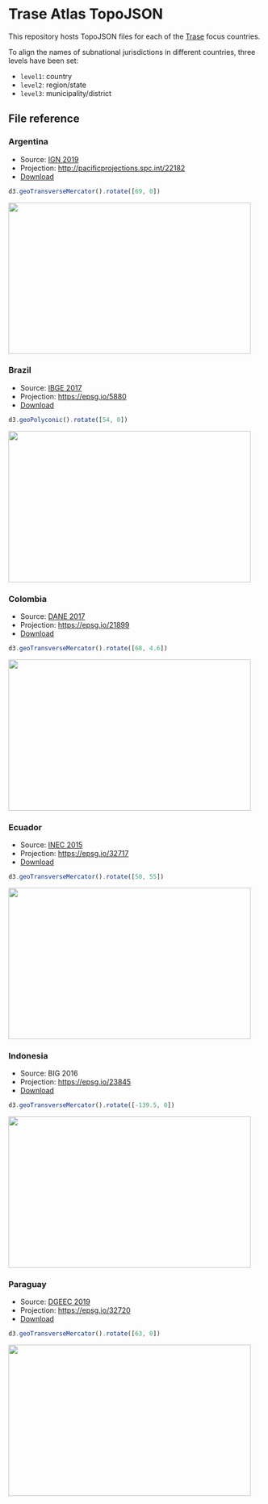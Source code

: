# Trase Atlas TopoJSON

This repository hosts TopoJSON files for each of the [Trase](https://trase.earth) focus countries.

To align the names of subnational jurisdictions in different countries, three levels have been set:  

* `level1`: country
* `level2`: region/state
* `level3`: municipality/district

## File reference

### Argentina
* Source: [IGN 2019](https://www.ign.gob.ar/NuestrasActividades/InformacionGeoespacial/CapasSIG)
* Projection: http://pacificprojections.spc.int/22182
* [Download](https://cdn.jsdelivr.net/npm/@bayre/trase-atlas@1.1/files/argentina.json)

```js
d3.geoTransverseMercator().rotate([69, 0])
````

<img src="https://raw.githubusercontent.com/bayre/trase-atlas/master/img/Argentina.png" width="480" height="300">

### Brazil
* Source: [IBGE 2017](https://www.ibge.gov.br/geociencias/organizacao-do-territorio/malhas-territoriais/15774-malhas.html?=&t=downloads)
* Projection: https://epsg.io/5880
* [Download](https://cdn.jsdelivr.net/npm/@bayre/trase-atlas@1.1/files/brazil.json)

```js
d3.geoPolyconic().rotate([54, 0])
````

<img src="https://raw.githubusercontent.com/bayre/trase-atlas/master/img/Brazil.png" width="480" height="300">

### Colombia
* Source: [DANE 2017](https://geoportal.dane.gov.co/servicios/descarga-y-metadatos/descarga-mgn-marco-geoestadistico-nacional/)
* Projection: https://epsg.io/21899
* [Download](https://cdn.jsdelivr.net/npm/@bayre/trase-atlas@1.1/files/colombia.json)

```js
d3.geoTransverseMercator().rotate([68, 4.6])
````

<img src="https://raw.githubusercontent.com/bayre/trase-atlas/master/img/Colombia.png" width="480" height="300">

### Ecuador
* Source: [INEC 2015](https://www.ecuadorencifras.gob.ec/documentos/web-inec/Cartografia/Clasificador_Geografico/2015/)
* Projection: https://epsg.io/32717
* [Download](https://cdn.jsdelivr.net/npm/@bayre/trase-atlas@1.1/files/ecuador.json)

```js
d3.geoTransverseMercator().rotate([50, 55])
````

<img src="https://raw.githubusercontent.com/bayre/trase-atlas/master/img/Ecuador.png" width="480" height="300">

### Indonesia
* Source: BIG 2016
* Projection: https://epsg.io/23845
* [Download](https://cdn.jsdelivr.net/npm/@bayre/trase-atlas@1.1/files/indonesia.json)

```js
d3.geoTransverseMercator().rotate([-139.5, 0])
````

<img src="https://raw.githubusercontent.com/bayre/trase-atlas/master/img/Indonesia.png" width="480" height="300">

### Paraguay
* Source: [DGEEC 2019](http://geo.stp.gov.py/user/dgeec/tables/paraguay_2019_distritos/public)
* Projection: https://epsg.io/32720
* [Download](https://cdn.jsdelivr.net/npm/@bayre/trase-atlas@1.1/files/paraguay.json)

```js
d3.geoTransverseMercator().rotate([63, 0])
````

<img src="https://raw.githubusercontent.com/bayre/trase-atlas/master/img/Paraguay.png" width="480" height="300">
